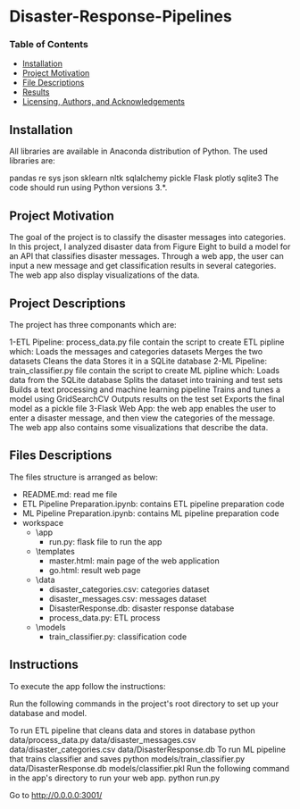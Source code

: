 # Disaster-Response-Pipelines

### Table of Contents
* [Installation](#Installation)
* [Project Motivation](#Project-Motivation)
* [File Descriptions](#File-Descriptions)
* [Results](#Results)
* [Licensing, Authors, and Acknowledgements](#Licensing,-Authors,-and-Acknowledgements)


## Installation
All libraries are available in Anaconda distribution of Python. The used libraries are:

pandas
re
sys
json
sklearn
nltk
sqlalchemy
pickle
Flask
plotly
sqlite3
The code should run using Python versions 3.*.

## Project Motivation
The goal of the project is to classify the disaster messages into categories. In this project, I analyzed disaster data from Figure Eight to build a model for an API that classifies disaster messages. Through a web app, the user can input a new message and get classification results in several categories. The web app also display visualizations of the data.

## Project Descriptions
The project has three componants which are:

1-ETL Pipeline: process_data.py file contain the script to create ETL pipline which:
Loads the messages and categories datasets
Merges the two datasets
Cleans the data
Stores it in a SQLite database
2-ML Pipeline: train_classifier.py file contain the script to create ML pipline which:
Loads data from the SQLite database
Splits the dataset into training and test sets
Builds a text processing and machine learning pipeline
Trains and tunes a model using GridSearchCV
Outputs results on the test set
Exports the final model as a pickle file
3-Flask Web App: the web app enables the user to enter a disaster message, and then view the categories of the message.
The web app also contains some visualizations that describe the data.

## Files Descriptions
The files structure is arranged as below:

- README.md: read me file
- ETL Pipeline Preparation.ipynb: contains ETL pipeline preparation code
- ML Pipeline Preparation.ipynb: contains ML pipeline preparation code
- workspace
	- \app
		- run.py: flask file to run the app
	- \templates
		- master.html: main page of the web application 
		- go.html: result web page
	- \data
		- disaster_categories.csv: categories dataset
		- disaster_messages.csv: messages dataset
		- DisasterResponse.db: disaster response database
		- process_data.py: ETL process
	- \models
		- train_classifier.py: classification code
## Instructions
To execute the app follow the instructions:

Run the following commands in the project's root directory to set up your database and model.

To run ETL pipeline that cleans data and stores in database python data/process_data.py data/disaster_messages.csv data/disaster_categories.csv data/DisasterResponse.db
To run ML pipeline that trains classifier and saves python models/train_classifier.py data/DisasterResponse.db models/classifier.pkl
Run the following command in the app's directory to run your web app. python run.py

Go to http://0.0.0.0:3001/
